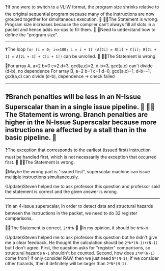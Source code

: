 ❓If one were to switch to a VLIW format, the program size shrinks relative to the original sequential program because many of the instructions are now grouped together for simultaneous execution.

👨‍🏫The Statement is wrong. Program size increases because the compiler can’t always fill all slots in a packet and hence adds no-ops to fill them.

🤔Need to understand how to define the "program size".

---

❓The loop `for (i = 0; i<=100; i = i + 1) (A[2i] = B[i] + C[i]; B[2i + 1] = A[2i + 3] + C[i + 1])` can be unrolled.

👨‍🏫The Statement is wrong. 

🤔For array A, a=2 b=0 c=2 d=3, gcd(a,c)=2, d-b=3, gcd(a,c) can't divide (d-b), no dependence
For array B, a=2 b=1 c=1 d=0, gcd(a,c)=1, d-b=-1, gcd(a,c) can divide (d-b), dependence -> check failed

---

❓Branch penalties will be less in an N-Issue Superscalar than in a single issue pipeline.

👨‍🏫The Statement is wrong. Branch penalties are higher in the N-lssue Superscalar because more instructions are affected by a stall than in the basic pipeline.

---

❓The exception that corresponds to the earliest (issued first) instruction must be handled first, which is not necessarily the exception that occurred first.

👨‍🏫The Statement is wrong. 

🤔Maybe the wrong part is "issued first", superscalar machine can issue multiple instructions simultaneously.

(Update)Steven helped me to ask professor this question and professor said the statement is correct and the given answer is wrong.

---

❓In an 4-issue superscalar, in order to detect data and structural hazards between the instructions in the packet, we need to do 32 register comparisons.

👨‍🏫The Statement is correct. `2*N*N`

🤔In my opinion, it should be `N*N-N`

(Update)Steven helped me to ask professor this question but he didn't give me a clear feedback. He thought the calculation should be `2*N*(N-1)+(N-1)` but I don't agree. First, the question asks for "register" comparisons, so structural hazards `N-1` shouldn't be counted. Second, how does `2*N*(N-1)` come from? If only consider RAW, then we just need `N*(N-1)`; if we consider other hazards, then it definitely will be larger than `2*N*(N-1)`.